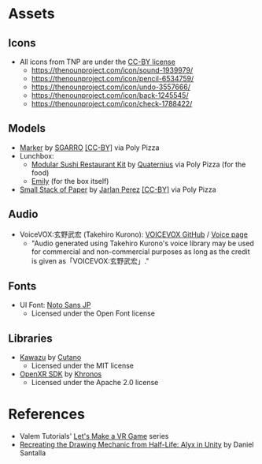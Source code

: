 # Assets

## Icons
- All icons from TNP are under the [CC-BY license](https://help.thenounproject.com/hc/en-us/articles/200509798-What-licenses-do-you-offer)
    - https://thenounproject.com/icon/sound-1939979/
    - https://thenounproject.com/icon/pencil-6534759/
    - https://thenounproject.com/icon/undo-3557666/
    - https://thenounproject.com/icon/back-1245545/
    - https://thenounproject.com/icon/check-1788422/

## Models
- [Marker](https://poly.pizza/m/tc4jUrXVs3) by [SGARRO](https://poly.pizza/u/SGARRO) [[CC-BY]](https://creativecommons.org/licenses/by/3.0/) via Poly Pizza 
- Lunchbox:
    - [Modular Sushi Restaurant Kit](https://poly.pizza/bundle/Modular-Sushi-Restaurant-Kit-LJZrZsNPM7) by [Quaternius](https://poly.pizza/u/Quaternius) via Poly Pizza (for the food)
    - [Emily](https://github.com/EmilyGoose) (for the box itself)
- [Small Stack of Paper](https://poly.pizza/m/aiBozYlPe--) by [Jarlan Perez](https://poly.pizza/u/Jarlan%20Perez) [[CC-BY]](https://creativecommons.org/licenses/by/3.0/) via Poly Pizza 

## Audio
- VoiceVOX:玄野武宏 (Takehiro Kurono): [VOICEVOX GitHub](https://github.com/VOICEVOX/voicevox_engine/tree/master) / [Voice page](https://voicevox.hiroshiba.jp/product/kurono_takehiro/)
    - "Audio generated using Takehiro Kurono's voice library may be used for commercial and non-commercial purposes as long as the credit is given as「VOICEVOX:玄野武宏」."

## Fonts 
- UI Font: [Noto Sans JP](https://fonts.google.com/noto/specimen/Noto+Sans)
    - Licensed under the Open Font license

## Libraries
- [Kawazu](https://github.com/Cutano/Kawazu) by [Cutano](https://github.com/Cutano/)
    - Licensed under the MIT license
- [OpenXR SDK](https://github.com/KhronosGroup/OpenXR-SDK-Source) by [Khronos](https://github.com/KhronosGroup/)
    - Licensed under the Apache 2.0 license

# References
- Valem Tutorials' [Let's Make a VR Game](https://www.youtube.com/playlist?list=PLpEoiloH-4eM-fykn_3_QcJ-A_MIJF5B9) series
- [Recreating the Drawing Mechanic from Half-Life: Alyx in Unity](https://80.lv/articles/recreating-the-drawing-mechanic-from-half-life-alyx-in-unity/) by Daniel Santalla
